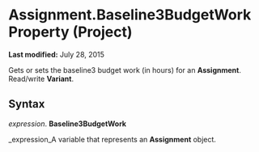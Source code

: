 
# Assignment.Baseline3BudgetWork Property (Project)

 **Last modified:** July 28, 2015

Gets or sets the baseline3 budget work (in hours) for an  **Assignment**. Read/write  **Variant**.

## Syntax

 _expression_. **Baseline3BudgetWork**

 _expression_A variable that represents an  **Assignment** object.

